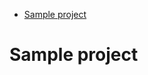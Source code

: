 <!-- MarkdownTOC depth="4" autolink="true" bracket="round" -->

- [Sample project](#sample-project)

<!-- /MarkdownTOC -->

# Sample project

